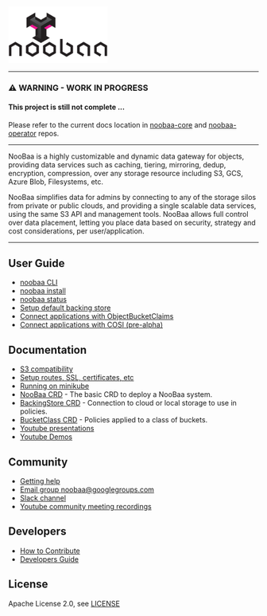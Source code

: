 <div id="top" />
<link rel="shortcut icon" type="image/x-icon" href="noobaa_icon.png">
<img src="noobaa_logo.png" width="200" />

----

### ⚠️ WARNING - WORK IN PROGRESS

#### This project is still not complete ...

Please refer to the current docs location in [noobaa-core](https://github.com/noobaa/noobaa-core) and [noobaa-operator](https://github.com/noobaa/noobaa-operator) repos.

----

NooBaa is a highly customizable and dynamic data gateway for objects, providing data services such as caching, tiering, mirroring, dedup, encryption, compression,  over any storage resource including S3, GCS, Azure Blob, Filesystems, etc.

NooBaa simplifies data for admins by connecting to any of the storage silos from private or public clouds, and providing a single scalable data services, using the same S3 API and management tools. NooBaa allows full control over data placement, letting you place data based on security, strategy and cost considerations, per user/application.

----

## User Guide

- [noobaa CLI](noobaa-cli.md) 
- [noobaa install](noobaa-install.md)
- [noobaa status](noobaa-status.md)
- [Setup default backing store](noobaa-default-backing-store.md)
- [Connect applications with ObjectBucketClaims](noobaa-obc.md)
- [Connect applications with COSI (pre-alpha)](noobaa-cosi.md)

## Documentation

- [S3 compatibility](noobaa-s3-compat.md)
- [Setup routes, SSL, certificates, etc]()
- [Running on minikube]()
- [NooBaa CRD](noobaa-crd.md) - The basic CRD to deploy a NooBaa system.
- [BackingStore CRD](noobaa-backing-store.md) - Connection to cloud or local storage to use in policies.
- [BucketClass CRD](noobaa-bucket-class.md)  - Policies applied to a class of buckets.
- [Youtube presentations]()
- [Youtube Demos]()

## Community

- [Getting help]()
- [Email group noobaa@googlegroups.com](https://groups.google.com/g/noobaa)
- [Slack channel](https://www.noobaa.io/community)
- [Youtube community meeting recordings]()

## Developers

- [How to Contribute](/CONTRIBUTING.md)  
- [Developers Guide](https://github.com/noobaa/noobaa-core/wiki/Developers-Guide) 

## License

Apache License 2.0, see [LICENSE](/LICENSE)
